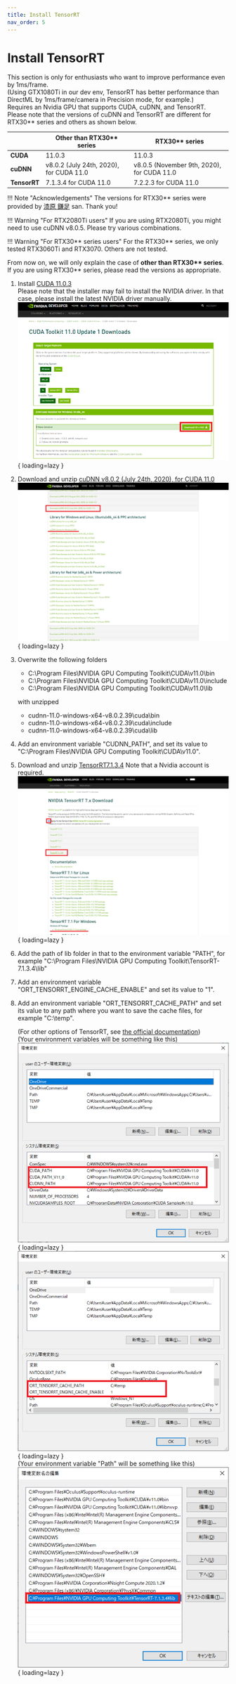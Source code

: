 ```yaml
---
title: Install TensorRT
nav_order: 5
---
```


# Install TensorRT

This section is only for enthusiasts who want to improve performance even by 1ms/frame.  
(Using GTX1080Ti in our dev env, TensorRT has better performance than DirectML by 1ms/frame/camera in Precision mode, for example.)  
Requires an Nvidia GPU that supports CUDA, cuDNN, and TensorRT.    
Please note that the versions of cuDNN and TensorRT are different for RTX30** series and others as shown below.   

|              | Other than RTX30** series               | RTX30** series                             |
| ------------ | --------------------------------------- | ------------------------------------------ |
| **CUDA**     | 11.0.3                                  | 11.0.3                                     |
| **cuDNN**    | v8.0.2 (July 24th, 2020), for CUDA 11.0 | v8.0.5 (November 9th, 2020), for CUDA 11.0 |
| **TensorRT** | 7.1.3.4 for CUDA 11.0                   | 7.2.2.3 for CUDA 11.0                      |

!!! Note "Acknowledgements"
    The versions for RTX30** series were provided by [漆原 鎌足](https://twitter.com/kamatari_san/status/1435536643901902852) san. Thank you!

!!! Warning "For RTX2080Ti users"
    If you are using RTX2080Ti, you might need to use cuDNN v8.0.5. Please try various combinations.

!!! Warning "For RTX30** series users"
    For the RTX30** series, we only tested RTX3060Ti and RTX3070. Others are not tested.

From now on, we will only explain the case of **other than RTX30\*\* series**. If you are using RTX30\*\* series, please read the versions as appropriate.

1. Install [CUDA 11.0.3](https://developer.nvidia.com/cuda-11.0-update1-download-archive?target_os=Windows&target_arch=x86_64&target_version=10&target_type=exenetwork)   
    Please note that the installer may fail to install the NVIDIA driver. In that case, please install the latest NVIDIA driver manually.    
    ![](../images/Install-TensorRT-CUDA.png){ loading=lazy }
2. Download and unzip [cuDNN v8.0.2 (July 24th, 2020), for CUDA 11.0](https://developer.nvidia.com/rdp/cudnn-archive)  
    ![](../images/Install-TensorRT-cuDNN.png){ loading=lazy }
3. Overwrite the following folders  
    * C:\Program Files\NVIDIA GPU Computing Toolkit\CUDA\v11.0\bin
    * C:\Program Files\NVIDIA GPU Computing Toolkit\CUDA\v11.0\include
    * C:\Program Files\NVIDIA GPU Computing Toolkit\CUDA\v11.0\lib  
    
    with unzipped  
    
    * cudnn-11.0-windows-x64-v8.0.2.39\cuda\bin
    * cudnn-11.0-windows-x64-v8.0.2.39\cuda\include
    * cudnn-11.0-windows-x64-v8.0.2.39\cuda\lib  
    
4. Add an environment variable "CUDNN_PATH", and set its value to "C:\Program Files\NVIDIA GPU Computing Toolkit\CUDA\v11.0".  
5. Download and unzip [TensorRT7.1.3.4](https://developer.nvidia.com/nvidia-tensorrt-7x-download)
    Note that a Nvidia account is required.  
    ![](../images/Install-TensorRT.png){ loading=lazy }

6. Add the path of lib folder in that to the environment variable "PATH", for example "C:\Program Files\NVIDIA GPU Computing Toolkit\TensorRT-7.1.3.4\lib"  

7. Add an environment variable "ORT_TENSORRT_ENGINE_CACHE_ENABLE" and set its value to "1".  

8. Add an environment variable "ORT_TENSORRT_CACHE_PATH" and set its value to any path where you want to save the cache files, for example "C:\temp".  

    (For other options of TensorRT, see [the official documentation](https://www.onnxruntime.ai/docs/reference/execution-providers/TensorRT-ExecutionProvider.html#configuration-options))  
    (Your environment variables will be something like this)  
    ![Install-TensorRT-EnvironmentVariables](../images/Install-TensorRT-EnvironmentVariables.png){ loading=lazy }    
    ![Install-TensorRT-EnvironmentVariables2](../images/Install-TensorRT-EnvironmentVariables2.png){ loading=lazy }  
​    (Your environment variable "Path" will be something like this)  
    ![Install-TensorRT-EnvironmentVariables-Path](../images/Install-TensorRT-EnvironmentVariables-Path.png){ loading=lazy }  
